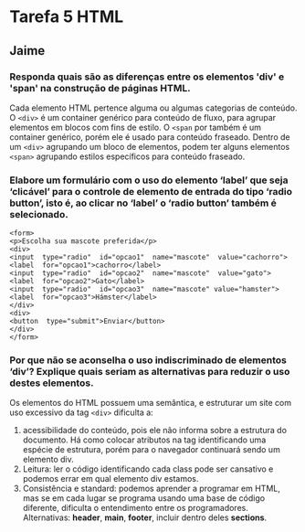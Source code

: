 
# Tarefa 5 HTML
## Jaime 

### Responda quais são as diferenças entre os elementos 'div' e 'span' na construção de páginas HTML.
Cada elemento HTML pertence alguma ou algumas categorias de conteúdo. O ```<div>``` é um container genérico para conteúdo de fluxo, para agrupar elementos em blocos com fins de estilo. O ```<span``` por também é um container genérico, porém ele é usado para conteúdo fraseado. Dentro de um ```<div>``` agrupando um bloco de elementos,  podem ter alguns elementos ```<span>``` agrupando estilos específicos para conteúdo fraseado.

### Elabore um formulário com o uso do elemento ‘label’ que seja ‘clicável’ para o controle de elemento de entrada do tipo ‘radio button’, isto é, ao clicar no ‘label’ o ‘radio button’ também é selecionado.

```<form>```\
        ```<p>Escolha sua mascote preferida</p>```\
            ```<div>```\
                ```<input  type="radio"  id="opcao1"  name="mascote"  value="cachorro">```\
                ```<label  for="opcao1">cachorro</label>```\
                ```<input  type="radio"  id="opcao2"  name="mascote"  value="gato">```\
                ```<label  for="opcao2">Gato</label>```\
                ```<input  type="radio"  id="opcao3"  name="mascote" value="hamster">```\
                ```<label  for="opcao3">Hámster</label>```\
            ```</div>```\
            ```<div>```\
                ```<button  type="submit">Enviar</button>```\
            ```</div>```\
    ```</form>``` 

### Por que não se aconselha o uso indiscriminado de elementos ‘div’? Explique quais seriam as alternativas para reduzir o uso destes elementos.
Os elementos do HTML possuem uma semântica, e estruturar um site com uso excessivo da tag  ```<div>``` dificulta a:
1. acessibilidade do conteúdo, pois ele não informa sobre a estrutura do documento. Há como colocar atributos na tag identificando uma espécie de estrutura, porém para o navegador continuará sendo um elemento div.
2. Leitura: ler o código identificando cada class pode ser cansativo e podemos errar em qual elemento div estamos.
3. Consistência e standard: podemos aprender a programar em HTML, mas se em cada lugar se programa usando uma base de código diferente, dificulta o entendimento entre os programadores.
Alternativas: **header**, **main**, **footer**, incluir dentro deles **sections**.